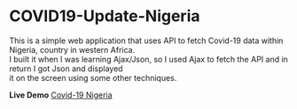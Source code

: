 # COVID19-Update-Nigeria

This is a simple web application that uses API to fetch Covid-19 data within Nigeria, country in western Africa.  
I built it when I was learning Ajax/Json, so I used Ajax to fetch the API and in return I got Json and displayed  
it on the screen using some other techniques.  
  
  **Live Demo** [Covid-19 Nigeria](https://covid19nigeria.tk)
